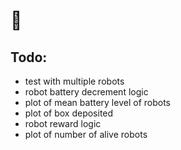 # 🚧


## Todo:
- test with multiple robots
- robot battery decrement logic
- plot of mean battery level of robots
- plot of box deposited
- robot reward logic
- plot of number of alive robots
